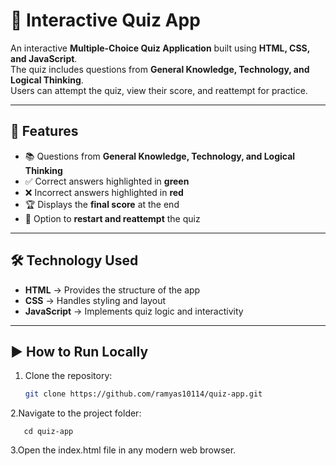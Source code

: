 # 🎯 Interactive Quiz App  

An interactive **Multiple-Choice Quiz Application** built using **HTML, CSS, and JavaScript**.  
The quiz includes questions from **General Knowledge, Technology, and Logical Thinking**.  
Users can attempt the quiz, view their score, and reattempt for practice.  

---

## 🚀 Features  
- 📚 Questions from **General Knowledge, Technology, and Logical Thinking**  
- ✅ Correct answers highlighted in **green**  
- ❌ Incorrect answers highlighted in **red**  
- 🏆 Displays the **final score** at the end  
- 🔄 Option to **restart and reattempt** the quiz  

---

## 🛠️ Technology Used  
- **HTML** → Provides the structure of the app  
- **CSS** → Handles styling and layout  
- **JavaScript** → Implements quiz logic and interactivity  

---

## ▶️ How to Run Locally  

1. Clone the repository:  
   ```bash
   git clone https://github.com/ramyas10114/quiz-app.git
2.Navigate to the project folder:

       cd quiz-app


3.Open the index.html file in any modern web browser.
